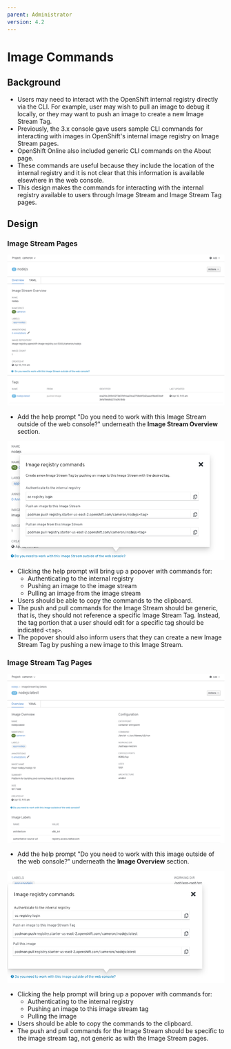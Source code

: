 ```yaml
---
parent: Administrator
version: 4.2
---
```


# Image Commands

## Background
* Users may need to interact with the OpenShift internal registry directly via the CLI. For example, user may wish to pull an image to debug it locally, or they may want to push an image to create a new Image Stream Tag.
* Previously, the 3.x console gave users sample CLI commands for interacting with images in OpenShift's internal image registry on Image Stream pages.
* OpenShift Online also included generic CLI commands on the About page.
* These commands are useful because they include the location of the internal registry and it is not clear that this information is available elsewhere in the web console.
* This design makes the commands for interacting with the internal registry available to users through Image Stream and Image Stream Tag pages.


## Design

### Image Stream Pages

![image stream prompt](img/image-stream-prompt.png)

* Add the help prompt "Do you need to work with this Image Stream outside of the web console?" underneath the **Image Stream Overview** section.

![image stream popover ](img/image-stream-popover.png)

* Clicking the help prompt will bring up a popover with commands for:
  * Authenticating to the internal registry
  * Pushing an image to the image stream
  * Pulling an image from the image stream
* Users should be able to copy the commands to the clipboard.
* The push and pull commands for the Image Stream should be generic, that is, they should not reference a specific Image Stream Tag. Instead, the tag portion that a user should edit for a specific tag should be indicated `<tag>`.
* The popover should also inform users that they can create a new Image Stream Tag by pushing a new image to this Image Stream.

### Image Stream Tag Pages

![image stream tag prompt](img/image-stream-tag-prompt.png)

* Add the help prompt "Do you need to work with this image outside of the web console?" underneath the **Image Overview** section.

![image stream popover ](img/image-stream-tag-popover.png)

* Clicking the help prompt will bring up a popover with commands for:
  * Authenticating to the internal registry
  * Pushing an image to this image stream tag
  * Pulling the image
* Users should be able to copy the commands to the clipboard.
* The push and pull commands for the Image Stream should be specific to the image stream tag, not generic as with the Image Stream pages.
